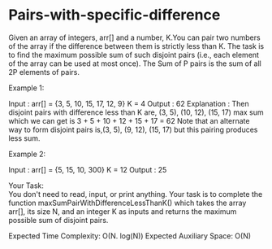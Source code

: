 # Pairs-with-specific-difference


Given an array of integers, arr[] and a number, K.You can pair two numbers of the array if the difference between them is strictly less than K. The task is to find the maximum possible sum of such disjoint pairs (i.e., each element of the array can be used at most once). The Sum of P pairs is the sum of all 2P elements of pairs.

 

Example 1:

Input  : 
arr[] = {3, 5, 10, 15, 17, 12, 9}
K = 4
Output : 
62
Explanation :
Then disjoint pairs with difference less
than K are, (3, 5), (10, 12), (15, 17)
max sum which we can get is 
3 + 5 + 10 + 12 + 15 + 17 = 62
Note that an alternate way to form 
disjoint pairs is,(3, 5), (9, 12), (15, 17)
but this pairing produces less sum.
 

Example 2:

Input  : 
arr[] = {5, 15, 10, 300}
K = 12
Output : 
25
 

Your Task:  
You don't need to read, input, or print anything. Your task is to complete the function maxSumPairWithDifferenceLessThanK() which takes the array arr[], its size N, and an integer K as inputs and returns the maximum possible sum of disjoint pairs.

 

Expected Time Complexity: O(N. log(N))
Expected Auxiliary Space: O(N)

 
